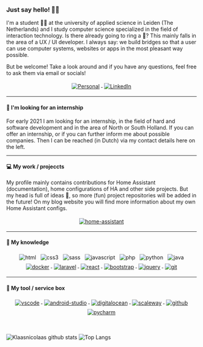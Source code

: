 ### Just say hello! 🤙🏻

I'm a student 👨‍🎓 at the university of applied science in Leiden (The Netherlands) and I study computer science specialized in the field of interaction technology. Is there already going to ring a 🔔? This mainly falls in the area of a UX / UI developer. I always say: we build bridges so that a user can use computer systems, websites or apps in the most pleasant way possible.

But be welcome! Take a look around and if you have any questions, feel free to ask them via email or socials!

<p align="center">
    <a href="https://student-techlife.com">
        <img src="https://raw.githubusercontent.com/MikeCodesDotNET/MikeCodesDotNET/a8abbf37441f3253f74ea255a47f289208d7568c/Resources/personalBlog.svg" alt="Personal" style="vertical-align:top; margin:4px">
    </a>
    <a href="https://www.linkedin.com/in/klaasschoute/">
        <img src="https://raw.githubusercontent.com/klaasnicolaas/ColoredBadges/master/svg/social/linkedin.svg" alt="LinkedIn" style="vertical-align:top; margin:4px">
    </a>
</p>

---
#### 👔 I'm looking for an internship

For early 2021 I am looking for an internship, in the field of hard and software development and in the area of North or South Holland. If you can offer an internship, or if you can further inform me about possible companies. Then I can be reached (in Dutch) via my contact details here on the left.

---
#### 💻 My work / projeccts

My profile mainly contains contributions for Home Assistant (documentation), home configurations of HA and other side projects. But my head is full of ideas 🤯, so more (fun) project repositories will be added in the future! On my blog website you will find more information about my own Home Assistant configs.

<p align="center">
    <a href="https://www.home-assistant.io">
        <img src="https://raw.githubusercontent.com/klaasnicolaas/ColoredBadges/prod/svg/dev/tools/home_assistant_blue.svg" alt="home-assistant" style="vertical-align:top; margin:4px">
    </a>
</p>

---

#### 🌠 My knowledge
<p align="center">
    <img src="https://raw.githubusercontent.com/klaasnicolaas/ColoredBadges/master/svg/dev/languages/html.svg" alt="html" style="vertical-align:top; margin:4px">
    <img src="https://raw.githubusercontent.com/klaasnicolaas/ColoredBadges/master/svg/dev/languages/css3.svg" alt="css3" style="vertical-align:top; margin:4px">
    <img src="https://raw.githubusercontent.com/klaasnicolaas/ColoredBadges/master/svg/dev/languages/sass.svg" alt="sass" style="vertical-align:top; margin:4px">
    <img src="https://raw.githubusercontent.com/klaasnicolaas/ColoredBadges/master/svg/dev/languages/js.svg" alt="javascript" style="vertical-align:top; margin:4px">
    <img src="https://raw.githubusercontent.com/klaasnicolaas/ColoredBadges/master/svg/dev/languages/php.svg" alt="php" style="vertical-align:top; margin:4px">
    <img src="https://raw.githubusercontent.com/klaasnicolaas/ColoredBadges/master/svg/dev/languages/python.svg" alt="python" style="vertical-align:top; margin:4px">
    <img src="https://raw.githubusercontent.com/klaasnicolaas/ColoredBadges/master/svg/dev/languages/java.svg" alt="java" style="vertical-align:top; margin:4px">
    <a href="https://www.docker.com">
        <img src="https://raw.githubusercontent.com/klaasnicolaas/ColoredBadges/master/svg/dev/tools/docker.svg" alt="docker" style="vertical-align:top; margin:4px">
    </a>
    <a href="https://laravel.com">
        <img src="https://raw.githubusercontent.com/klaasnicolaas/ColoredBadges/master/svg/dev/frameworks/laravel.svg" alt="laravel" style="vertical-align:top; margin:4px">
    </a>
    <a href="https://reactjs.org">
        <img src="https://raw.githubusercontent.com/klaasnicolaas/ColoredBadges/master/svg/dev/frameworks/react.svg" alt="react" style="vertical-align:top; margin:4px">
    </a>
    <a href="https://getbootstrap.com">
        <img src="https://raw.githubusercontent.com/klaasnicolaas/ColoredBadges/master/svg/dev/frameworks/bootstrap.svg" alt="bootstrap" style="vertical-align:top; margin:4px">
    </a>
    <a href="https://jquery.com">
        <img src="https://raw.githubusercontent.com/klaasnicolaas/ColoredBadges/master/svg/dev/frameworks/jquery.svg" alt="jquery" style="vertical-align:top; margin:4px">
    </a>
    <a href="https://git-scm.com">
        <img src="https://raw.githubusercontent.com/klaasnicolaas/ColoredBadges/prod/svg/dev/tools/git.svg" alt="git" style="vertical-align:top; margin:4px">
    </a>
</p>

---
#### 🧰 My tool / service box
<p align="center">
    <a href="https://code.visualstudio.com">
        <img src="https://raw.githubusercontent.com/klaasnicolaas/ColoredBadges/master/svg/dev/tools/visualstudio_code.svg" alt="vscode" style="vertical-align:top; margin:4px">
    </a>
    <a href="https://developer.android.com/studio">
        <img src="https://raw.githubusercontent.com/klaasnicolaas/ColoredBadges/master/svg/dev/tools/android_studio.svg" alt="android-studio" style="vertical-align:top; margin:4px">
    </a>
    <a href="https://www.digitalocean.com">
        <img src="https://raw.githubusercontent.com/klaasnicolaas/ColoredBadges/master/svg/dev/services/digitalocean.svg" alt="digitalocean" style="vertical-align:top; margin:4px">
    </a>
    <a href="https://www.scaleway.com/en">
        <img src="https://raw.githubusercontent.com/klaasnicolaas/ColoredBadges/prod/svg/dev/services/scaleway.svg" alt="scaleway" style="vertical-align:top; margin:4px">
    </a>
    <a href="https://www.github.com">
        <img src="https://raw.githubusercontent.com/klaasnicolaas/ColoredBadges/prod/svg/dev/services/github.svg" alt="github" style="vertical-align:top; margin:4px">
    </a>
    <a href="https://www.jetbrains.com/pycharm">
        <img src="https://raw.githubusercontent.com/klaasnicolaas/ColoredBadges/master/svg/dev/tools/jetbrains_pycharm.svg" alt="pycharm" style="vertical-align:top; margin:4px">
    </a>
</p>

<br>

![Klaasnicolaas github stats](https://github-readme-stats.vercel.app/api?username=klaasnicolaas&count_private=true&show_icons=true) ![Top Langs](https://github-readme-stats.vercel.app/api/top-langs/?username=klaasnicolaas&hide=Ruby,Shell&layout=compact)

